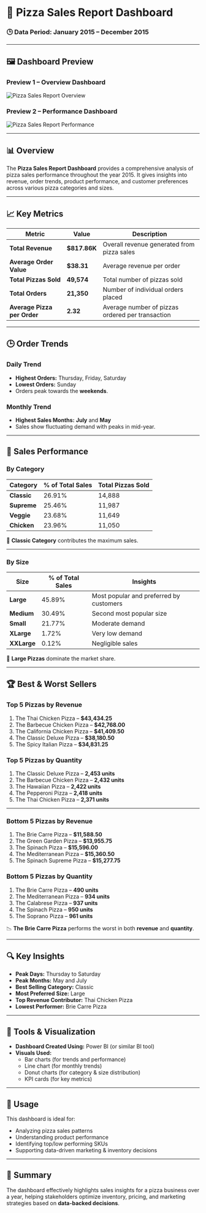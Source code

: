 # 🍕 Pizza Sales Report Dashboard

### 🕒 Data Period: **January 2015 – December 2015**

---

## 🖼️ Dashboard Preview

### **Preview 1 – Overview Dashboard**
![Pizza Sales Report Overview](./Screenshot_2025-10-27_024019.png)

### **Preview 2 – Performance Dashboard**
![Pizza Sales Report Performance]("C:\Users\Giri\Pictures\Screenshots\Preview_2.png")

---

## 📊 Overview

The **Pizza Sales Report Dashboard** provides a comprehensive analysis of pizza sales performance throughout the year 2015. It gives insights into revenue, order trends, product performance, and customer preferences across various pizza categories and sizes.

---

## 📈 Key Metrics

| Metric | Value | Description |
|--------|--------|-------------|
| **Total Revenue** | **$817.86K** | Overall revenue generated from pizza sales |
| **Average Order Value** | **$38.31** | Average revenue per order |
| **Total Pizzas Sold** | **49,574** | Total number of pizzas sold |
| **Total Orders** | **21,350** | Number of individual orders placed |
| **Average Pizza per Order** | **2.32** | Average number of pizzas ordered per transaction |

---

## 🕒 Order Trends

### **Daily Trend**
- **Highest Orders:** Thursday, Friday, Saturday  
- **Lowest Orders:** Sunday  
- Orders peak towards the **weekends**.

### **Monthly Trend**
- **Highest Sales Months:** **July** and **May**  
- Sales show fluctuating demand with peaks in mid-year.

---

## 🍕 Sales Performance

### **By Category**
| Category | % of Total Sales | Total Pizzas Sold |
|-----------|------------------|-------------------|
| **Classic** | 26.91% | 14,888 |
| **Supreme** | 25.46% | 11,987 |
| **Veggie** | 23.68% | 11,649 |
| **Chicken** | 23.96% | 11,050 |

📌 **Classic Category** contributes the maximum sales.

---

### **By Size**
| Size | % of Total Sales | Insights |
|------|------------------|-----------|
| **Large** | 45.89% | Most popular and preferred by customers |
| **Medium** | 30.49% | Second most popular size |
| **Small** | 21.77% | Moderate demand |
| **XLarge** | 1.72% | Very low demand |
| **XXLarge** | 0.12% | Negligible sales |

📌 **Large Pizzas** dominate the market share.

---

## 🏆 Best & Worst Sellers

### **Top 5 Pizzas by Revenue**
1. The Thai Chicken Pizza – **$43,434.25**  
2. The Barbecue Chicken Pizza – **$42,768.00**  
3. The California Chicken Pizza – **$41,409.50**  
4. The Classic Deluxe Pizza – **$38,180.50**  
5. The Spicy Italian Pizza – **$34,831.25**

### **Top 5 Pizzas by Quantity**
1. The Classic Deluxe Pizza – **2,453 units**  
2. The Barbecue Chicken Pizza – **2,432 units**  
3. The Hawaiian Pizza – **2,422 units**  
4. The Pepperoni Pizza – **2,418 units**  
5. The Thai Chicken Pizza – **2,371 units**

---

### **Bottom 5 Pizzas by Revenue**
1. The Brie Carre Pizza – **$11,588.50**  
2. The Green Garden Pizza – **$13,955.75**  
3. The Spinach Pizza – **$15,596.00**  
4. The Mediterranean Pizza – **$15,360.50**  
5. The Spinach Supreme Pizza – **$15,277.75**

### **Bottom 5 Pizzas by Quantity**
1. The Brie Carre Pizza – **490 units**  
2. The Mediterranean Pizza – **934 units**  
3. The Calabrese Pizza – **937 units**  
4. The Spinach Pizza – **950 units**  
5. The Soprano Pizza – **961 units**

📉 **The Brie Carre Pizza** performs the worst in both **revenue** and **quantity**.

---

## 🔍 Key Insights
- **Peak Days:** Thursday to Saturday  
- **Peak Months:** May and July  
- **Best Selling Category:** Classic  
- **Most Preferred Size:** Large  
- **Top Revenue Contributor:** Thai Chicken Pizza  
- **Lowest Performer:** Brie Carre Pizza  

---

## 🧩 Tools & Visualization
- **Dashboard Created Using:** Power BI (or similar BI tool)  
- **Visuals Used:**  
  - Bar charts (for trends and performance)  
  - Line chart (for monthly trends)  
  - Donut charts (for category & size distribution)  
  - KPI cards (for key metrics)

---

## 📁 Usage
This dashboard is ideal for:
- Analyzing pizza sales patterns  
- Understanding product performance  
- Identifying top/low performing SKUs  
- Supporting data-driven marketing & inventory decisions

---

## 🧠 Summary
The dashboard effectively highlights sales insights for a pizza business over a year, helping stakeholders optimize inventory, pricing, and marketing strategies based on **data-backed decisions**.
